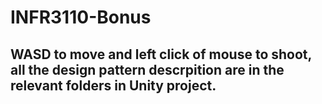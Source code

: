 # INFR3110-Bonus

## WASD to move and left click of mouse to shoot, all the design pattern descrpition are in the relevant folders in Unity project.
